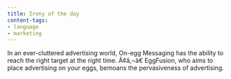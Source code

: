 ```yaml
---
title: Irony of the day
content-tags:
- language
- marketing
---
```


In an ever-cluttered advertising world, On-egg Messaging has the ability to reach the right target at the right time. Ã¢â‚¬â€ EggFusion, who aims to place advertising on your eggs, bemoans the pervasiveness of advertising.
